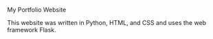 My Portfolio Website

This website was written in Python, HTML, and CSS and uses the web framework Flask.

